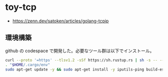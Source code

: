 # toy-tcp

- https://zenn.dev/satoken/articles/golang-tcpip

## 環境構築

github の codespace で開発した。必要なツール群は以下でインストール。

```sh
curl --proto '=https' --tlsv1.2 -sSf https://sh.rustup.rs | sh -s -- --default-toolchain=1.81.0 -y
. "$HOME/.cargo/env"
sudo apt-get update -y && sudo apt-get install -y iputils-ping build-essential
```

